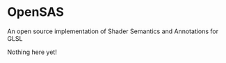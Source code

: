 OpenSAS
=======

An open source implementation of Shader Semantics and Annotations for GLSL

Nothing here yet!
